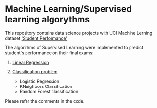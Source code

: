 # Machine Learning/Supervised learning algorythms
This repository contains data science projects with UCI Machine Lerning dataset ['Student Performance'](https://archive.ics.uci.edu/ml/datasets/student+performance)

The algorithms of Supervised Learning were implemented to predict student's performance on their final exams:
1) [Linear Regression](https://github.com/katerinaov/Machine-Learning-Supervised-Learning-/blob/master/Linear%20Regression%20on%20Student's%20Grades%20dataset.ipynb)

2) [Classification problem](https://github.com/katerinaov/Machine-Learning-Supervised-Learning-/blob/master/Classification%20problem%20for%20Student's%20Performance%20dataset.ipynb)
   - Logistic Regression
   - KNeighbors Classification
   - Random Forest classification
   
Please refer the comments in the code.
